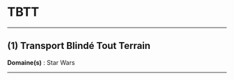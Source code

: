 # TBTT

--------------------

## (1) Transport Blindé Tout Terrain

**Domaine(s)** : Star Wars

--------------------